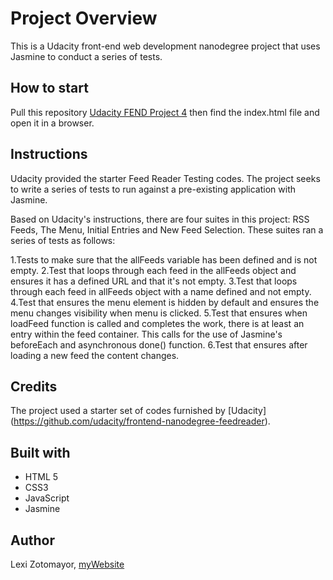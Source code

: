 # Project Overview

This is a Udacity front-end web development nanodegree project that uses Jasmine to conduct a series of tests. 


## How to start
Pull this repository <a href="https://github.com/lexizotomayor/Udacity-FEND-Feeder-Testing-Project">Udacity FEND Project 4</a> then find the index.html file and open it in a browser. 


## Instructions

Udacity provided the starter Feed Reader Testing codes. The project seeks to write a series of tests to run against a pre-existing application with Jasmine. 

Based on Udacity's instructions, there are four suites in this project: RSS Feeds, The Menu, Initial Entries and New Feed Selection. These suites ran a series of tests as follows:

1.Tests to make sure that the allFeeds variable has been defined and is not empty.
2.Test that loops through each feed in the allFeeds object and ensures it has a defined URL and that it's not empty.
3.Test that loops through each feed in allFeeds object with a name defined and not empty.
4.Test that ensures the menu element is hidden by default and ensures the menu changes visibility when menu is clicked.
5.Test that ensures when loadFeed function is called and completes the work, there is at least an entry within the feed container. This calls for the use of Jasmine's beforeEach and asynchronous done() function. 
6.Test that ensures after loading a new feed the content changes. 

## Credits

The project used a starter set of codes furnished by [Udacity] (https://github.com/udacity/frontend-nanodegree-feedreader).


## Built with 
- HTML 5
- CSS3
- JavaScript
- Jasmine

## Author
Lexi Zotomayor, [myWebsite](https://zotomayor.com)
